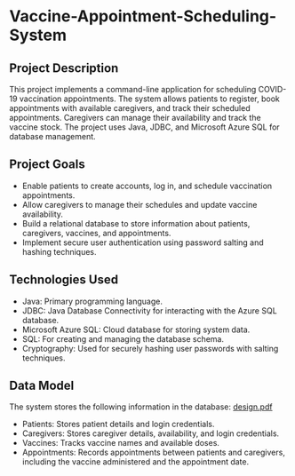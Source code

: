 # Vaccine-Appointment-Scheduling-System
## Project Description
This project implements a command-line application for scheduling COVID-19 vaccination appointments. The system allows patients to register, book appointments with available caregivers, and track their scheduled appointments. Caregivers can manage their availability and track the vaccine stock. The project uses Java, JDBC, and Microsoft Azure SQL for database management.
## Project Goals
- Enable patients to create accounts, log in, and schedule vaccination appointments.
- Allow caregivers to manage their schedules and update vaccine availability.
- Build a relational database to store information about patients, caregivers, vaccines, and appointments.
- Implement secure user authentication using password salting and hashing techniques.
## Technologies Used
- Java: Primary programming language.
- JDBC: Java Database Connectivity for interacting with the Azure SQL database.
- Microsoft Azure SQL: Cloud database for storing system data.
- SQL: For creating and managing the database schema.
- Cryptography: Used for securely hashing user passwords with salting techniques.
## Data Model
The system stores the following information in the database:
[design.pdf](https://github.com/user-attachments/files/17054274/design.pdf)
- Patients: Stores patient details and login credentials.
- Caregivers: Stores caregiver details, availability, and login credentials.
- Vaccines: Tracks vaccine names and available doses.
- Appointments: Records appointments between patients and caregivers, including the vaccine administered and the appointment date.
